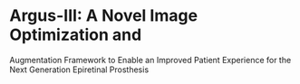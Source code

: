 # Argus-III: A Novel Image Optimization and
Augmentation Framework to Enable an Improved
Patient Experience for the Next Generation Epiretinal
Prosthesis
